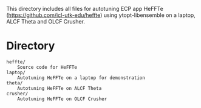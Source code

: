 This directory includes all files for autotuning ECP app HeFFTe (https://github.com/icl-utk-edu/heffte) using ytopt-libensemble on a laptop, ALCF Theta and OLCF Crusher.

# Directory

```
heffte/
    Source code for HeFFTe
laptop/	
    Autotuning HeFFTe on a laptop for demonstration
theta/
    Autotuning HeFFTe on ALCF Theta
crusher/	
    Autotuning HeFFTe on OLCF Crusher 

```
